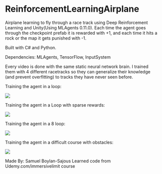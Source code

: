 # ReinforcementLearningAirplane
Airplane learning to fly through a race track using Deep Reinforcement Learning and Unity(Using MLAgents 0.11.0). Each time the agent goes through the checkpoint prefab it is rewarded with +1, and each time it hits a rock or the map it gets punished with -1.

Built with C# and Python.

Dependencies: 
MLAgents, TensorFlow, InputSystem

Every video is done with the same static neural network brain. I trained them with 4 different racetracks so they can generalize their knowledge (and prevent overfitting) to tracks they have never seen before.

Training the agent in a loop: 

![](LoopAircraftGIF.gif)

Training the agent in a Loop with sparse rewards:

![](LoopSparseAircraftGIF.gif)

Training the agent in a 8 loop:

![](8aircraft.gif)

Training the agent in a difficult course with obstacles:

![](HARDaircraftAgentGIF.gif)

Made By: Samuel Boylan-Sajous
Learned code from Udemy.com/immersivelimit course
